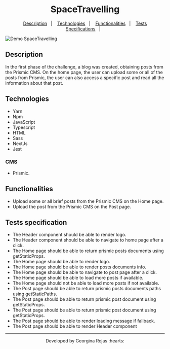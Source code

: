 <h1 align="center" >SpaceTravelling</h1>

<p align="center">
  <a href="#-description">Description</a>&nbsp;&nbsp;&nbsp;|&nbsp;&nbsp;&nbsp;
  <a href="#-technologies">Technologies</a>&nbsp;&nbsp;&nbsp;|&nbsp;&nbsp;&nbsp;  
  <a href="#-functionalities">Functionalities</a>&nbsp;&nbsp;&nbsp;|&nbsp;&nbsp;&nbsp; 
  <a href="#-tests-specifications">Tests Specifications</a>&nbsp;&nbsp;&nbsp;|&nbsp;&nbsp;&nbsp;
</p>

![Demo SpaceTravelling](https://j.gifs.com/YWoymM.gif)

## Description
In the first phase of the challenge, a blog was created, obtaining posts from the Prismic CMS. On the home page, 
the user can upload some or all of the posts from Prismic, the user can also access a specific post and read all the information about that post.

## Technologies
- Yarn
- Npm
- JavaScript
- Typescript
- HTML
- Sass
- NextJs
- Jest

### CMS
- Prismic.

## Functionalities
- Upload some or all brief posts from the Prismic CMS on the Home page.
- Upload the post from the Prismic CMS on the Post page.


## Tests specification
- The Header component should be able to render logo.
- The Header component should be able to navigate to home page after a click.
- The Home page should be able to return prismic posts documents using getStaticProps.
- The Home page should be able to render logo.
- The Home page should be able to render posts documents info.
- The Home page should be able to navigate to post page after a click.
- The Home page should be able to load more posts if available.
- The Home page should not be able to load more posts if not available.
- The Post page should be able to return prismic posts documents paths using getStaticPaths.
- The Post page should be able to return prismic post document using getStaticProps.
- The Post page should be able to return prismic post document using getStaticProps.
- The Post page should be able to render loading message if fallback.
- The Post page should be able to render Header component



---
<p align="center">Developed by Georgina Rojas :hearts:</p>
